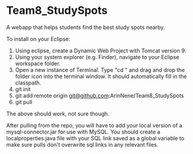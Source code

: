 # Team8_StudySpots
A webapp that helps students find the best study spots nearby.

To install on your Eclipse:
1. Using eclipse, create a Dynamic Web Project with Tomcat version 9.
2. Using your system explorer (e.g. Finder), navigate to your Eclipse workspace folder. 
3. Open a new instance of Terminal. Type "cd " and drag and drop the folder icon into the terminal window. It should automatically fill in the classpath.
4. git init
5. git add remote origin git@github.com:ArinNene/Team8_StudySpots
6. git pull

The above should work, not sure though.

After pulling from the repo, you will have to add your local version of a mysql-connector.jar for use with MySQL.
You should create a localproperties.java file with your SQL link saved as a global variable to make sure pulls don't overwrite sql links in any relevant files.

